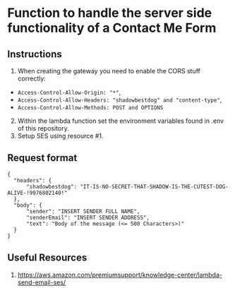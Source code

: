 # Function to handle the server side functionality of a Contact Me Form

## Instructions

1. When creating the gateway you need to enable the CORS stuff correctly: 
  - `Access-Control-Allow-Origin: "*"`,
  - `Access-Control-Allow-Headers: "shadowbestdog" and "content-type"`,
  - `Access-Control-Allow-Methods: POST and OPTIONS`  
2. Within the lambda function set the environment variables found in .env of this repository.
3. Setup SES using resource #1.

## Request format
```
{  
  "headers": {  
      "shadowbestdog": "IT-IS-NO-SECRET-THAT-SHADOW-IS-THE-CUTEST-DOG-ALIVE-!9976802140!"  
  },  
  "body": {  
      "sender": "INSERT SENDER FULL NAME",  
      "senderEmail": "INSERT SENDER ADDRESS",  
      "text": "Body of the message (<= 500 Characters>)"  
  }  
}  
```

## Useful Resources
1. https://aws.amazon.com/premiumsupport/knowledge-center/lambda-send-email-ses/